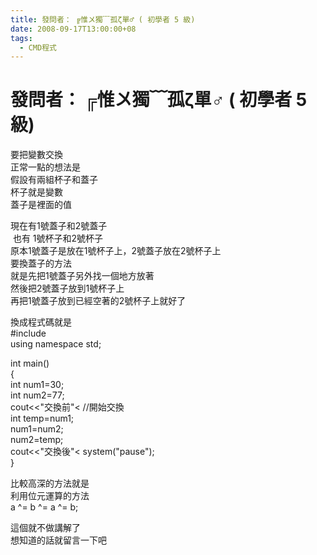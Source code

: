 ```yaml
---
title: 發問者： ╔惟〤獨﹋孤ζ單♂ ( 初學者 5 級)
date: 2008-09-17T13:00:00+08
tags:
  - CMD程式
---
```

# 發問者： ╔惟〤獨﹋孤ζ單♂ ( 初學者 5 級)

要把變數交換  
正常一點的想法是  
假設有兩組杯子和蓋子  
杯子就是變數  
蓋子是裡面的值  
  
現在有1號蓋子和2號蓋子  
 也有 1號杯子和2號杯子  
原本1號蓋子是放在1號杯子上，2號蓋子放在2號杯子上  
要換蓋子的方法  
就是先把1號蓋子另外找一個地方放著  
然後把2號蓋子放到1號杯子上  
再把1號蓋子放到已經空著的2號杯子上就好了  
  
換成程式碼就是  
#include  
using namespace std;  
  
int main()  
{  
int num1=30;  
int num2=77;  
cout<<"交換前"< //開始交換  
int temp=num1;  
num1=num2;  
num2=temp;  
cout<<"交換後"< system("pause");  
}  
  
比較高深的方法就是  
利用位元運算的方法  
a ^= b ^= a ^= b;  
  
這個就不做講解了  
想知道的話就留言一下吧
